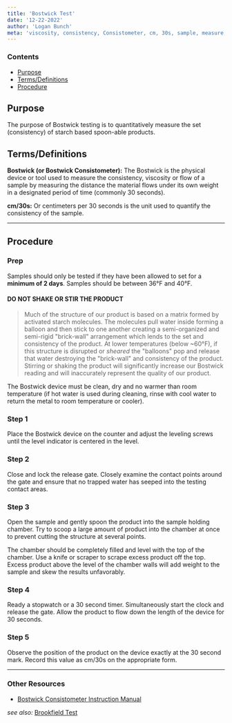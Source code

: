 ```yaml
---
title: 'Bostwick Test'
date: '12-22-2022'
author: 'Logan Bunch'
meta: 'viscosity, consistency, Consistometer, cm, 30s, sample, measure, quality'
---
```

### Contents
- [Purpose](#purpose)
- [Terms/Definitions](#termsdefinitions)
- [Procedure](#procedure)

## Purpose
The purpose of Bostwick testing is to quantitatively measure the set (consistency) of starch based spoon-able products.

## Terms/Definitions

**Bostwick (or Bostwick Consistometer):** The Bostwick is the physical device or tool used to measure the consistency, viscosity or flow of a sample by measuring the distance the material flows under its own weight in a designated period of time (commonly 30 seconds).

**cm/30s:** Or centimeters per 30 seconds is the unit used to quantify the consistency of the sample.

***

## Procedure

### Prep
Samples should only be tested if they have been allowed to set for a **minimum of 2 days**. Samples should be between 36&deg;F and 40&deg;F.
#### **DO NOT SHAKE OR STIR THE PRODUCT**
> Much of the structure of our product is based on a matrix formed by activated starch molecules. The molecules pull water inside forming a balloon and then stick to one another creating a semi-organized and semi-rigid &quot;brick-wall&quot; arrangement which lends to the set and consistency of the product. At lower temperatures (below ~60&deg;F), if this structure is disrupted or *sheared* the &quot;balloons&quot; pop and release that water destroying the &quot;brick-wall&quot; and consistency of the product. Stirring or shaking the product will significantly increase our Bostwick reading and will inaccurately represent the quality of our product.

The Bostwick device must be clean, dry and no warmer than room temperature (if hot water is used during cleaning, rinse with cool water to return the metal to room temperature or cooler).

### Step 1
Place the Bostwick device on the counter and adjust the leveling screws until the level indicator is centered in the level.

### Step 2
Close and lock the release gate. Closely examine the contact points around the gate and ensure that no trapped water has seeped into the testing contact areas.

### Step 3
Open the sample and gently spoon the product into the sample holding chamber. Try to scoop a large amount of product into the chamber at once to prevent cutting the structure at several points.

The chamber should be completely filled and level with the top of the chamber. Use a knife or scraper to scrape excess product off the top. Excess product above the level of the chamber walls will add weight to the sample and skew the results unfavorably.

### Step 4
Ready a stopwatch or a 30 second timer. Simultaneously start the clock and release the gate. Allow the product to flow down the length of the device for 30 seconds.

### Step 5
Observe the position of the product on the device exactly at the 30 second mark. Record this value as cm/30s on the appropriate form.

***

### Other Resources
- [Bostwick Consistometer Instruction Manual](https://d163axztg8am2h.cloudfront.net/static/doc/64/af/7b689a0ecec334c191e9d6439d40.pdf)

*see also:* [Brookfield Test](/wiki/articles/brookfield)

